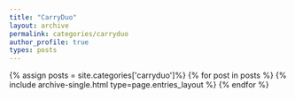 ```yaml
---
title: "CarryDuo"
layout: archive
permalink: categories/carryduo
author_profile: true
types: posts
---
```


{% assign posts = site.categories['carryduo']%}
{% for post in posts %}
{% include archive-single.html type=page.entries_layout %}
{% endfor %}

